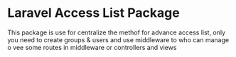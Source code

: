 # Laravel Access List Package

This package is use for centralize the methof for advance access list, only you need to create groups & users and use middleware to who can manage o vee some routes in middleware or controllers and views
